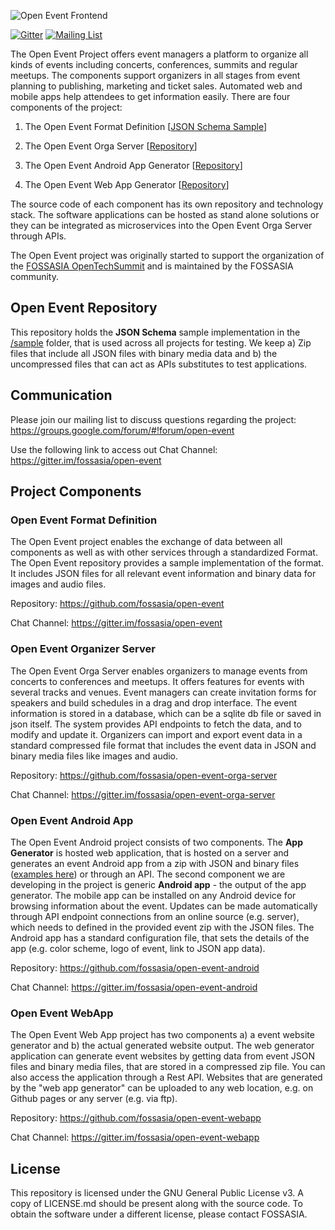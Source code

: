 ![Open Event Frontend](https://storage.googleapis.com/eventyay.com/assets/branding/base_branding.png)

[![Gitter](https://badges.gitter.im/Join%20Chat.svg)](https://gitter.im/fossasia/open-event?utm_source=badge&utm_medium=badge&utm_campaign=pr-badge&utm_content=badge)
[![Mailing List](https://img.shields.io/badge/Mailing%20List-FOSSASIA-blue.svg)](https://groups.google.com/forum/#!forum/open-event)

The Open Event Project offers event managers a platform to organize all kinds of events including concerts, conferences, summits and regular meetups. The components support organizers in all stages from event planning to publishing, marketing and ticket sales. Automated web and mobile apps help attendees to get information easily. There are four components of the project:

1. The Open Event Format Definition [[JSON Schema Sample](/sample/)]

2. The Open Event Orga Server [[Repository](https://github.com/fossasia/open-event-orga-server)]

3. The Open Event Android App Generator [[Repository](https://github.com/fossasia/open-event-android)]

4. The Open Event Web App Generator [[Repository](https://github.com/fossasia/open-event-webapp)]

The source code of each component has its own repository and technology stack. The software applications can be hosted as stand alone solutions or they can be integrated as microservices into the Open Event Orga Server through APIs. 

The Open Event project was originally started to support the organization of the [FOSSASIA OpenTechSummit](http://fossasia.org) and is maintained by the FOSSASIA community.

## Open Event Repository

This repository holds the **JSON Schema** sample implementation in the [/sample](/sample/) folder, that is used across all projects for testing. We keep a) Zip files that include all JSON files with binary media data and b) the uncompressed files that can act as APIs substitutes to test applications.

## Communication

Please join our mailing list to discuss questions regarding the project: https://groups.google.com/forum/#!forum/open-event

Use the following link to access out Chat Channel: https://gitter.im/fossasia/open-event

## Project Components

### Open Event Format Definition

The Open Event project enables the exchange of data between all components as well as with other services through a standardized Format. The Open Event repository provides a sample implementation of the format. It includes JSON files for all relevant event information and binary data for images and audio files.

Repository: https://github.com/fossasia/open-event   

Chat Channel: https://gitter.im/fossasia/open-event

### Open Event Organizer Server

The Open Event Orga Server enables organizers to manage events from concerts to conferences and meetups. It offers features for events with several tracks and venues. Event managers can create invitation forms for speakers and build schedules in a drag and drop interface. The event information is stored in a database, which can be a sqlite db file or saved in json itself. The system provides API endpoints to fetch the data, and to modify and update it. Organizers can import and export event data in a standard compressed file format that includes the event data in JSON and binary media files like images and audio.

Repository: https://github.com/fossasia/open-event-orga-server   

Chat Channel: https://gitter.im/fossasia/open-event-orga-server

### Open Event Android App
 
The Open Event Android project consists of two components. The **App Generator** is hosted web application, that is hosted on a server and generates an event Android app from a zip with JSON and binary files ([examples here](http://github.com/fossasia/open-event)) or through an API. The second component we are developing in the project is generic **Android app** - the output of the app generator. The mobile app can be installed on any Android device for browsing information about the event. Updates can be made automatically through API endpoint connections from an online source (e.g. server), which needs to defined in the provided event zip with the JSON files. The Android app has a standard configuration file, that sets the details of the app (e.g. color scheme, logo of event, link to JSON app data).   

Repository: https://github.com/fossasia/open-event-android

Chat Channel: https://gitter.im/fossasia/open-event-android

### Open Event WebApp

The Open Event Web App project has two components a) a event website generator and b) the actual generated website output. The web generator application can generate event websites by getting data from event JSON files and binary media files, that are stored in a compressed zip file. You can also access the application through a Rest API. Websites that are generated by the "web app generator" can be uploaded to any web location, e.g. on Github pages or any server (e.g. via ftp).  

Repository: https://github.com/fossasia/open-event-webapp

Chat Channel: https://gitter.im/fossasia/open-event-webapp

## License

This repository is licensed under the GNU General Public License v3. A copy of LICENSE.md should be present along with the source code. To obtain the
software under a different license, please contact FOSSASIA.
